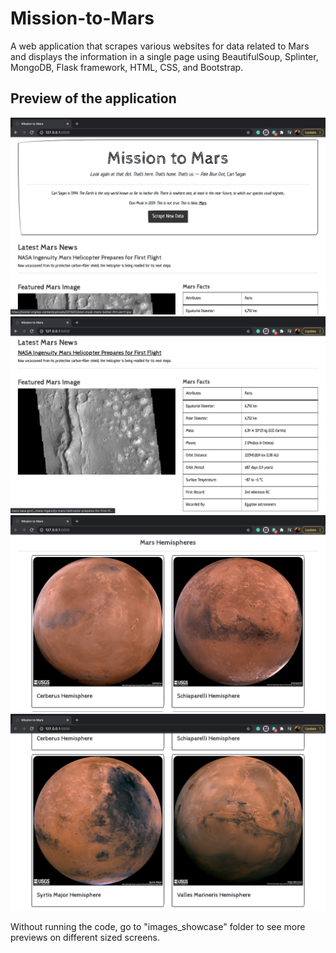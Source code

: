 # Mission-to-Mars

A web application that scrapes various websites for data related to Mars and displays the information in a single page using BeautifulSoup, Splinter, MongoDB, Flask framework, HTML, CSS, and Bootstrap.

## Preview of the application

![App Preview 1_Large Screen](images_showcase/after_scrape_large_screen_1.png)
![App Preview 1_Large Screen](images_showcase/after_scrape_large_screen_2.png)
![App Preview 1_Large Screen](images_showcase/after_scrape_large_screen_3.png)
![App Preview 1_Large Screen](images_showcase/after_scrape_large_screen_4.png)


Without running the code, go to "images_showcase" folder to see more previews on different sized screens.
